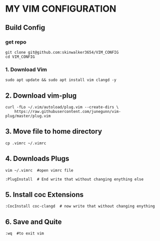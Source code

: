 # MY VIM CONFIGURATION

## Build Config
### get repo
    git clone git@github.com:skinwalker3654/VIM_CONFIG
    cd VIM_CONFIG

### 1. Download Vim
    sudo apt update && sudo apt install vim clangd -y
    
## 2. Download vim-plug
    curl -fLo ~/.vim/autoload/plug.vim --create-dirs \
        https://raw.githubusercontent.com/junegunn/vim-plug/master/plug.vim
    
## 3. Move file to home directory
    cp .vimrc ~/.vimrc
    
## 4. Downloads Plugs
    vim ~/.vimrc  #open vimrc file
    
    :PlugInstall  # End write that without changing enything else

## 5. Install coc Extensions
    :CocInstall coc-clangd  # now write that without changing enything

## 6. Save and Quite
    :wq  #to exit vim
    
